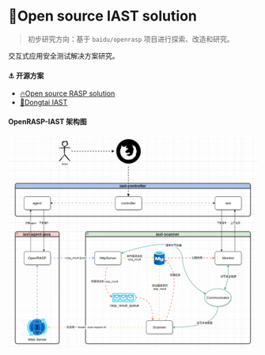 # 👊Open source IAST solution

> 初步研究方向：基于 `baidu/openrasp` 项目进行探索、改造和研究。

交互式应用安全测试解决方案研究。

#### ⚓ 开源方案

- [🔥Open source RASP solution](https://github.com/baidu/openrasp)
- [🧨Dongtai IAST](https://github.com/HXSecurity/DongTai)

#### OpenRASP-IAST 架构图

![架构图](整体架构图.png)
